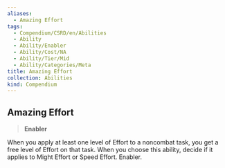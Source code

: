 ```yaml
---
aliases:
  - Amazing Effort
tags:
  - Compendium/CSRD/en/Abilities
  - Ability
  - Ability/Enabler
  - Ability/Cost/NA
  - Ability/Tier/Mid
  - Ability/Categories/Meta
title: Amazing Effort
collection: Abilities
kind: Compendium
---
```

## Amazing Effort  
>**Enabler**
  
When you apply at least one level of Effort to a noncombat task, you get a free level of Effort on that task. When you choose this ability, decide if it applies to Might Effort or Speed Effort. Enabler.